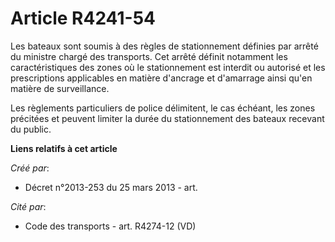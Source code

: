# Article R4241-54

Les bateaux sont soumis à des règles de stationnement définies par arrêté du ministre chargé des transports. Cet arrêté
définit notamment les caractéristiques des zones où le stationnement est interdit ou autorisé et les prescriptions
applicables en matière d'ancrage et d'amarrage ainsi qu'en matière de surveillance.

Les règlements particuliers de police délimitent, le cas échéant, les zones précitées et peuvent limiter la durée du
stationnement des bateaux recevant du public.

**Liens relatifs à cet article**

_Créé par_:

  - Décret n°2013-253 du 25 mars 2013 - art.

_Cité par_:

  - Code des transports - art. R4274-12 (VD)
